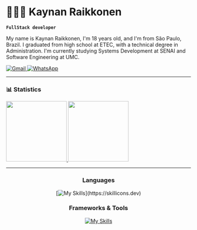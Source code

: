 # 👨🏻‍💻 Kaynan Raikkonen

**`FullStack developer`**

My name is Kaynan Raikkonen, I'm 18 years old, and I'm from São Paulo, Brazil. I graduated from high school at ETEC, with a technical degree in Administration. I'm currently studying Systems Development at SENAI and Software Engineering at UMC.

<p align="left">
    <a href="mailto:raikkonenkaynan@gmail.com">
    <img
        alt="Gmail"
        src="https://img.shields.io/badge/GMAIL-cc4b4b?style=for-the-badge&logo=gmail&logoColor=white&labelColor=a83232"
    />
    </a>
    <a href="https://wa.me/5511945553352" target="_blank">
    <img
        alt="WhatsApp"
        src="https://img.shields.io/badge/WHATSAPP-25D366?style=for-the-badge&logo=whatsapp&logoColor=white&labelColor=1DA85D"
    />
    </a>
</p>

---

### 📊 Statistics

<div align="left">
<a href="https://github.com/krkaynan">
  <img height="165em" src="https://github-readme-stats.vercel.app/api?username=krkaynan&theme=tokyonight&show_icons=true"/>
  <img height="165em" src="https://github-readme-stats.vercel.app/api/top-langs/?username=krkaynan&layout=compact&theme=tokyonight&langs_count=12"
/>
</a>
</div>

---
<div align="center">

### Languages

[![My Skills](https://skillicons.dev/icons?i=html,css,js,python,)](https://skillicons.dev)

### Frameworks & Tools

[![My Skills](https://skillicons.dev/icons?i=fastapi,nodejs,flask,sqlite,mysql,django,git,figma,gcp,azure,gcp,aws)](https://skillicons.dev)

</div>
